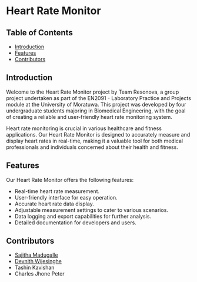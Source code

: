 # Heart Rate Monitor

## Table of Contents
- [Introduction](#introduction)
- [Features](#features)
- [Contributors](#contributors)

## Introduction
Welcome to the Heart Rate Monitor project by Team Resonova, a group project undertaken as part of the EN2091 - Laboratory Practice and Projects module at the University of Moratuwa. This project was developed by four undergraduate students majoring in Biomedical Engineering, with the goal of creating a reliable and user-friendly heart rate monitoring system.

Heart rate monitoring is crucial in various healthcare and fitness applications. Our Heart Rate Monitor is designed to accurately measure and display heart rates in real-time, making it a valuable tool for both medical professionals and individuals concerned about their health and fitness.

## Features
Our Heart Rate Monitor offers the following features:
- Real-time heart rate measurement.
- User-friendly interface for easy operation.
- Accurate heart rate data display.
- Adjustable measurement settings to cater to various scenarios.
- Data logging and export capabilities for further analysis.
- Detailed documentation for developers and users.

## Contributors
- [Sajitha Madugalle](https://github.com/Sajitha-Madugalle)
- [Devnith Wijesinghe](https://github.com/devnithw)
- Tashin Kavishan
- Charles Jhone Peter
